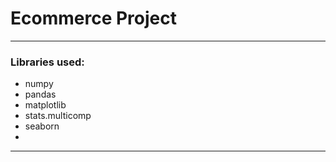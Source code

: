# Ecommerce Project

----------
### Libraries used:
* numpy
* pandas
* matplotlib
* stats.multicomp
* seaborn
* 
----------